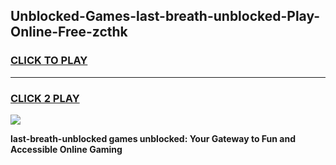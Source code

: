 
## Unblocked-Games-last-breath-unblocked-Play-Online-Free-zcthk
<h3>
<a href="https://premium76.site?title=last-breath-unblocked&ref=26A">CLICK TO PLAY</a></h3>
<hr>

<h3>
<a href="https://premium76.site?title=last-breath-unblocked&ref=26A">CLICK 2 PLAY</a>
  
</h3>

<a href="https://premium76.site?title=last-breath-unblocked&ref=26A"><img src="https://clearcache.store/games.png"></a>


**last-breath-unblocked games unblocked: Your Gateway to Fun and Accessible Online Gaming**
